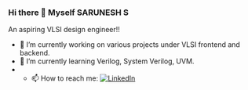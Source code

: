 ### Hi there 👋 Myself SARUNESH S
An aspiring VLSI design engineer!!
<!--
**Sarunesh/Sarunesh** is a ✨ _special_ ✨ repository because its `README.md` (this file) appears on your GitHub profile.
Here are some ideas to get you started:
- 👯 I’m looking to collaborate on ...
- 🤔 I’m looking for help with ...
- 💬 Ask me about ...
- 😄 Pronouns: ...
- ⚡ Fun fact: ...
-->
- 🔭 I’m currently working on various projects under VLSI frontend and backend.
- 🌱 I’m currently learning Verilog, System Verilog, UVM.
- - 📫 How to reach me: <a href="https://www.linkedin.com/in/sarunesh-s-2b833b226/"><img size=5px src="https://icon-library.com/images/official-linkedin-icon-png/official-linkedin-icon-png-16.jpg" alt="LinkedIn"></a>
